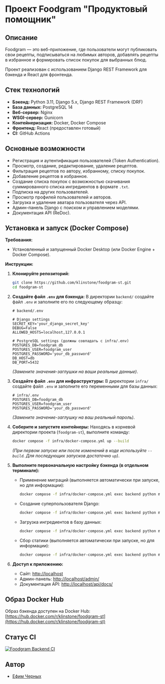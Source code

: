 # Проект Foodgram "Продуктовый помощник"

## Описание

Foodgram — это веб-приложение, где пользователи могут публиковать свои рецепты, подписываться на любимых авторов, добавлять рецепты в избранное и формировать список покупок для выбранных блюд.

Проект реализован с использованием Django REST Framework для бэкенда и React для фронтенда.

## Стек технологий

*   **Бэкенд:** Python 3.11, Django 5.x, Django REST Framework (DRF)
*   **База данных:** PostgreSQL 14
*   **Веб-сервер:** Nginx
*   **WSGI-сервер:** Gunicorn
*   **Контейнеризация:** Docker, Docker Compose
*   **Фронтенд:** React (предоставлен готовый)
*   **CI:** GitHub Actions

## Основные возможности

*   Регистрация и аутентификация пользователей (Token Authentication).
*   Просмотр, создание, редактирование, удаление рецептов.
*   Фильтрация рецептов по автору, избранному, списку покупок.
*   Добавление рецептов в избранное.
*   Создание списка покупок с возможностью скачивания суммированного списка ингредиентов в формате `.txt`.
*   Подписка на других пользователей.
*   Просмотр профилей пользователей и авторов.
*   Загрузка и удаление аватара пользователя через API.
*   Админ-панель Django с поиском и управлением моделями.
*   Документация API (ReDoc).

## Установка и запуск (Docker Compose)

**Требования:**

*   Установленный и запущенный Docker Desktop (или Docker Engine + Docker Compose).

**Инструкции:**

1.  **Клонируйте репозиторий:**
    ```bash
    git clone https://github.com/klinstone/foodgram-st.git
    cd foodgram-st
    ```

2.  **Создайте файл `.env` для бэкенда:**
    В директории `backend/` создайте файл `.env` и заполните его по следующему образцу:
    ```dotenv
    # backend/.env

    # Django settings
    SECRET_KEY='your_django_secret_key'
    DEBUG=False
    ALLOWED_HOSTS=localhost,127.0.0.1

    # PostgreSQL settings (должны совпадать с infra/.env)
    POSTGRES_DB=foodgram_db
    POSTGRES_USER=foodgram_user
    POSTGRES_PASSWORD='your_db_password'
    DB_HOST=db
    DB_PORT=5432
    ```
    *(Замените значения-заглушки на ваши реальные данные)*.

3.  **Создайте файл `.env` для инфраструктуры:**
    В директории `infra/` создайте файл `.env` и заполните его переменными для базы данных:
    ```dotenv
    # infra/.env
    POSTGRES_DB=foodgram_db
    POSTGRES_USER=foodgram_user
    POSTGRES_PASSWORD='your_db_password'
    ```
    *(Замените значение-заглушку на ваш реальный пароль)*.

4.  **Соберите и запустите контейнеры:**
    Находясь в корневой директории проекта (`foodgram-st`), выполните команду:
    ```bash
    docker compose -f infra/docker-compose.yml up --build
    ```
    *(При первом запуске или после изменений в коде используйте `--build`. Для последующих запусков достаточно `up`)*.

5.  **Выполните первоначальную настройку бэкенда (в отдельном терминале):**
    *   Применение миграций (выполняется автоматически при запуске, но для информации):
        ```bash
        docker compose -f infra/docker-compose.yml exec backend python manage.py migrate
        ```
    *   Создание суперпользователя Django:
        ```bash
        docker compose -f infra/docker-compose.yml exec backend python manage.py createsuperuser
        ```
    *   Загрузка ингредиентов в базу данных:
        ```bash
        docker compose -f infra/docker-compose.yml exec backend python manage.py load_ingredients
        ```
    *   Сбор статики (выполняется автоматически при запуске, но для информации):
        ```bash
        docker compose -f infra/docker-compose.yml exec backend python manage.py collectstatic --noinput
        ```

6.  **Доступ к приложению:**
    *   Сайт: [http://localhost](http://localhost)
    *   Админ-панель: [http://localhost/admin/](http://localhost/admin/)
    *   Документация API: [http://localhost/api/docs/](http://localhost/api/docs/)

## Образ Docker Hub

Образ бэкенда доступен на Docker Hub:
[https://hub.docker.com/r/klinstone/foodgram-st](https://hub.docker.com/r/klinstone/foodgram-st)

## Статус CI

[![Foodgram Backend CI](https://github.com/klinstone/foodgram-st/actions/workflows/main.yml/badge.svg)](https://github.com/klinstone/foodgram-st/actions/workflows/main.yml)

## Автор

*   [Ефим Черных](https://github.com/klinstone)